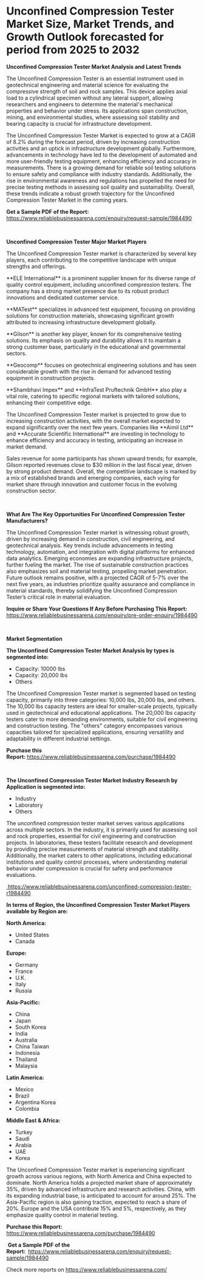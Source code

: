 <p><h1>Unconfined Compression Tester Market Size, Market Trends, and Growth Outlook forecasted for period from 2025 to 2032</h1></p><p><strong>Unconfined Compression Tester Market Analysis and Latest Trends</strong></p>
<p><p>The Unconfined Compression Tester is an essential instrument used in geotechnical engineering and material science for evaluating the compressive strength of soil and rock samples. This device applies axial load to a cylindrical specimen without any lateral support, allowing researchers and engineers to determine the material's mechanical properties and behavior under stress. Its applications span construction, mining, and environmental studies, where assessing soil stability and bearing capacity is crucial for infrastructure development.</p><p>The Unconfined Compression Tester Market is expected to grow at a CAGR of 8.2% during the forecast period, driven by increasing construction activities and an uptick in infrastructure development globally. Furthermore, advancements in technology have led to the development of automated and more user-friendly testing equipment, enhancing efficiency and accuracy in measurements. There is a growing demand for reliable soil testing solutions to ensure safety and compliance with industry standards. Additionally, the rise in environmental awareness and regulations has propelled the need for precise testing methods in assessing soil quality and sustainability. Overall, these trends indicate a robust growth trajectory for the Unconfined Compression Tester Market in the coming years.</p></p>
<p><strong>Get a Sample PDF of the Report:&nbsp;</strong> <a href="https://www.reliablebusinessarena.com/enquiry/request-sample/1984490?utm_campaign=3566&utm_medium=2&utm_source=Github&utm_content=ia&utm_term=10042025&utm_id=unconfined-compression-tester">https://www.reliablebusinessarena.com/enquiry/request-sample/1984490</a></p>
<p>&nbsp;</p>
<p><strong>Unconfined Compression Tester Major Market Players</strong></p>
<p><p>The Unconfined Compression Tester market is characterized by several key players, each contributing to the competitive landscape with unique strengths and offerings. </p><p>**ELE International** is a prominent supplier known for its diverse range of quality control equipment, including unconfined compression testers. The company has a strong market presence due to its robust product innovations and dedicated customer service. </p><p>**MATest** specializes in advanced test equipment, focusing on providing solutions for construction materials, showcasing significant growth attributed to increasing infrastructure development globally. </p><p>**Gilson** is another key player, known for its comprehensive testing solutions. Its emphasis on quality and durability allows it to maintain a strong customer base, particularly in the educational and governmental sectors.</p><p>**Geocomp** focuses on geotechnical engineering solutions and has seen considerable growth with the rise in demand for advanced testing equipment in construction projects. </p><p>**Shambhavi Impex** and **InfraTest Pruftechnik GmbH** also play a vital role, catering to specific regional markets with tailored solutions, enhancing their competitive edge.</p><p>The Unconfined Compression Tester market is projected to grow due to increasing construction activities, with the overall market expected to expand significantly over the next few years. Companies like **Aimil Ltd** and **Accurate Scientific International** are investing in technology to enhance efficiency and accuracy in testing, anticipating an increase in market demand.</p><p>Sales revenue for some participants has shown upward trends; for example, Gilson reported revenues close to $30 million in the last fiscal year, driven by strong product demand. Overall, the competitive landscape is marked by a mix of established brands and emerging companies, each vying for market share through innovation and customer focus in the evolving construction sector.</p></p>
<p>&nbsp;</p>
<p><strong>What Are The Key Opportunities For Unconfined Compression Tester Manufacturers?</strong></p>
<p><p>The Unconfined Compression Tester market is witnessing robust growth, driven by increasing demand in construction, civil engineering, and geotechnical analysis. Key trends include advancements in testing technology, automation, and integration with digital platforms for enhanced data analytics. Emerging economies are expanding infrastructure projects, further fueling the market. The rise of sustainable construction practices also emphasizes soil and material testing, propelling market penetration. Future outlook remains positive, with a projected CAGR of 5-7% over the next five years, as industries prioritize quality assurance and compliance in material standards, thereby solidifying the Unconfined Compression Tester’s critical role in material evaluation.</p></p>
<p><strong>Inquire or Share Your Questions If Any Before Purchasing This Report:</strong> <a href="https://www.reliablebusinessarena.com/enquiry/pre-order-enquiry/1984490?utm_campaign=3566&utm_medium=2&utm_source=Github&utm_content=ia&utm_term=10042025&utm_id=unconfined-compression-tester">https://www.reliablebusinessarena.com/enquiry/pre-order-enquiry/1984490</a></p>
<p>&nbsp;</p>
<p><strong>Market Segmentation</strong></p>
<p><strong>The Unconfined Compression Tester Market Analysis by types is segmented into:</strong></p>
<p><ul><li>Capacity: 10000 lbs</li><li>Capacity: 20,000 lbs</li><li>Others</li></ul></p>
<p><p>The Unconfined Compression Tester market is segmented based on testing capacity, primarily into three categories: 10,000 lbs, 20,000 lbs, and others. The 10,000 lbs capacity testers are ideal for smaller-scale projects, typically used in geotechnical and educational applications. The 20,000 lbs capacity testers cater to more demanding environments, suitable for civil engineering and construction testing. The "others" category encompasses various capacities tailored for specialized applications, ensuring versatility and adaptability in different industrial settings.</p></p>
<p><strong>Purchase this Report:&nbsp;</strong><a href="https://www.reliablebusinessarena.com/purchase/1984490?utm_campaign=3566&utm_medium=2&utm_source=Github&utm_content=ia&utm_term=10042025&utm_id=unconfined-compression-tester">https://www.reliablebusinessarena.com/purchase/1984490</a></p>
<p>&nbsp;</p>
<p><strong>The Unconfined Compression Tester Market Industry Research by Application is segmented into:</strong></p>
<p><ul><li>Industry</li><li>Laboratory</li><li>Others</li></ul></p>
<p><p>The unconfined compression tester market serves various applications across multiple sectors. In the industry, it is primarily used for assessing soil and rock properties, essential for civil engineering and construction projects. In laboratories, these testers facilitate research and development by providing precise measurements of material strength and stability. Additionally, the market caters to other applications, including educational institutions and quality control processes, where understanding material behavior under compression is crucial for safety and performance evaluations.</p></p>
<p><a href="https://www.reliablebusinessarena.com/unconfined-compression-tester-r1984490?utm_campaign=3566&utm_medium=2&utm_source=Github&utm_content=ia&utm_term=10042025&utm_id=unconfined-compression-tester">&nbsp;https://www.reliablebusinessarena.com/unconfined-compression-tester-r1984490</a></p>
<p><strong>In terms of Region, the Unconfined Compression Tester Market Players available by Region are:</strong></p>
<p>
    <p> <strong> North America: </strong>
        <ul>
            <li>United States</li>
            <li>Canada</li>
        </ul>
        </p> 
    <p> <strong> Europe: </strong>
        <ul>
            <li>Germany</li>
            <li>France</li>
            <li>U.K.</li>
            <li>Italy</li>
            <li>Russia</li>
        </ul>
        </p> 
    <p> <strong> Asia-Pacific: </strong>
        <ul>
            <li>China</li>
            <li>Japan</li>
            <li>South Korea</li>
            <li>India</li>
            <li>Australia</li>
            <li>China Taiwan</li>
            <li>Indonesia</li>
            <li>Thailand</li>
            <li>Malaysia</li>
        </ul>
        </p> 
    <p> <strong> Latin America: </strong>
        <ul>
            <li>Mexico</li>
            <li>Brazil</li>
            <li>Argentina Korea</li>
            <li>Colombia</li>
        </ul>
        </p> 
    <p> <strong> Middle East & Africa: </strong>
        <ul>
            <li>Turkey</li>
            <li>Saudi</li>
            <li>Arabia</li>
            <li>UAE</li>
            <li>Korea</li>
        </ul>
    </p>
    </p>
<p><p>The Unconfined Compression Tester market is experiencing significant growth across various regions, with North America and China expected to dominate. North America holds a projected market share of approximately 35%, driven by advanced infrastructure and research activities. China, with its expanding industrial base, is anticipated to account for around 25%. The Asia-Pacific region is also gaining traction, expected to reach a share of 20%. Europe and the USA contribute 15% and 5%, respectively, as they emphasize quality control in material testing.</p></p>
<p><strong>Purchase this Report: </strong><a href="https://www.reliablebusinessarena.com/purchase/1984490?utm_campaign=3566&utm_medium=2&utm_source=Github&utm_content=ia&utm_term=10042025&utm_id=unconfined-compression-tester">https://www.reliablebusinessarena.com/purchase/1984490</a></p>
<p>&nbsp;<strong>Get a Sample PDF of the Report:&nbsp;&nbsp;</strong><a href="https://www.reliablebusinessarena.com/enquiry/request-sample/1984490?utm_campaign=3566&utm_medium=2&utm_source=Github&utm_content=ia&utm_term=10042025&utm_id=unconfined-compression-tester">https://www.reliablebusinessarena.com/enquiry/request-sample/1984490</a></p>
<p><strong></strong></p>
<p>Check more reports on <a href="https://www.reliablebusinessarena.com/?utm_campaign=3566&utm_medium=2&utm_source=Github&utm_content=ia&utm_term=10042025&utm_id=unconfined-compression-tester">https://www.reliablebusinessarena.com/</a></p>